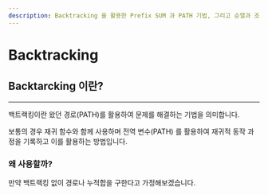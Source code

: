 ```yaml
---
description: Backtracking 을 활용한 Prefix SUM 과 PATH 기법, 그리고 순열과 조합에 대해 알아봅니다.
---
```


# Backtracking

## Backtarcking 이란?

***

백트랙킹이란 왔던 경로(PATH)를 활용하여 문제를 해결하는 기법을 의미합니다.

보통의 경우 재귀 함수와 함께 사용하며 전역 변수(PATH) 를 활용하여 재귀적 동작 과정을 기록하고 이를 활용하는 방법입니다.

### 왜 사용할까?

만약 백트랙킹 없이 경로나 누적합을 구한다고 가정해보겠습니다.

